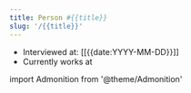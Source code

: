 ```yaml
---
title: Person #{{title}}
slug: '/{{title}}'
---
```


- Interviewed at: [[{{date:YYYY-MM-DD}}]]
- Currently works at

import Admonition from '@theme/Admonition'

<Admonition type="info" title="I love my job because..." icon="💙">
</Admonition>
